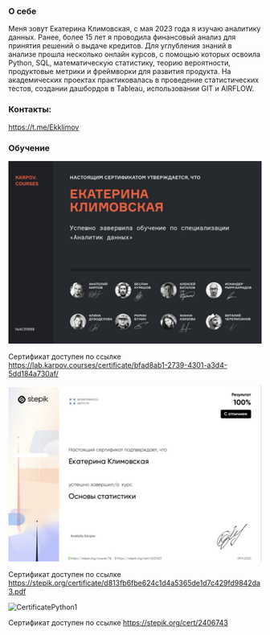 ### О себе
Меня зовут Екатерина Климовская, с мая 2023 года я изучаю аналитику данных. Ранее, более 15 лет я проводила финансовый анализ для принятия решений о выдаче кредитов. 
Для углубления знаний в анализе прошла несколько онлайн курсов, с помощью которых освоила Python, SQL, математическую статистику, теорию вероятности, продуктовые метрики и фреймворки для развития продукта.
На академических проектах практиковалась в проведение статистических тестов, создании дашбордов в Tableau, использовании GIT и AIRFLOW.

### Контакты:
https://t.me/Ekklimov

### Обучение

![CertificateRUS](https://github.com/EkaterinaKlimovskaia/EkaterinaKlimovskaia/blob/main/CertificateRUS.jpeg)

Сертификат доступен по ссылке https://lab.karpov.courses/certificate/bfad8ab1-2739-4301-a3d4-5dd184a730af/

![CertificateStatistics1](https://github.com/EkaterinaKlimovskaia/EkaterinaKlimovskaia/blob/main/CertificateStatistics1.jpeg)

Сертификат доступен по ссылке https://stepik.org/certificate/d813fb6fbe624c1d4a5365de1d7c429fd9842da3.pdf

![СertificatePython1](https://github.com/EkaterinaKlimovskaia/EkaterinaKlimovskaia/blob/main/СertificatePython1.jpg)

Сертификат доступен по ссылке https://stepik.org/cert/2406743
